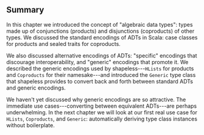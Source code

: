 ## Summary

In this chapter we introduced the concept of "algebraic data types":
types made up of conjunctions (products)
and disjunctions (coproducts) of other types.
We discussed the standard encodings of ADTs in Scala:
case classes for products and sealed traits for coproducts.

We also discussed alternative encodings of ADTs:
"specific" encodings that discourage interoperability,
and "generic" encodings that promote it.
We described the generic encodings used by shapeless---`HLists` for products
and `Coproducts` for their namesake---and
introduced the `Generic` type class that shapeless provides
to convert back and forth between standard ADTs and generic encodings.

We haven't yet discussed why generic encodings are so attractive.
The immediate use cases---converting between equivalent ADTs---are perhaps underwhelming.
In the next chapter we will look at our first real use case for
`HLists`, `Coproducts`, and `Generic`:
automatically deriving type class instances without boilerplate.
